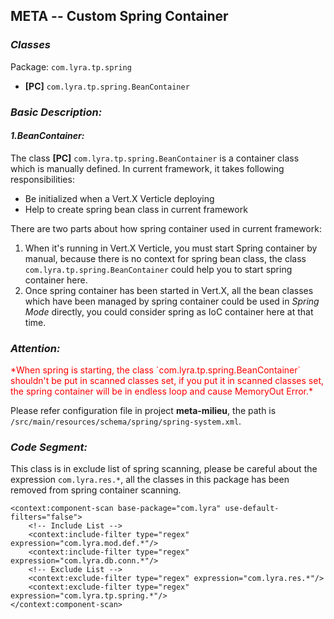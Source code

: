 ## META -- Custom Spring Container

### __*Classes*__
Package: `com.lyra.tp.spring`

- __[PC]__ `com.lyra.tp.spring.BeanContainer`

### __*Basic Description:*__

#### __*1.BeanContainer:*__
The class __[PC]__ `com.lyra.tp.spring.BeanContainer` is a container class which is manually defined. In current framework, it takes following responsibilities: 

* Be initialized when a Vert.X Verticle deploying
* Help to create spring bean class in current framework

There are two parts about how spring container used in current framework:

1. When it's running in Vert.X Verticle, you must start Spring container by manual, because there is no context for spring bean class, the class `com.lyra.tp.spring.BeanContainer` could help you to start spring container here. 
2. Once spring container has been started in Vert.X, all the bean classes which have been managed by spring container could be used in *Spring Mode* directly, you could consider spring as IoC container here at that time.

### __*Attention:*__

<font style="color:red">
*When spring is starting, the class `com.lyra.tp.spring.BeanContainer` shouldn't be put in scanned classes set, if you put it in scanned classes set, the spring container will be in endless loop and cause MemoryOut Error.*
</font>

Please refer configuration file in project **meta-milieu**, the path is `/src/main/resources/schema/spring/spring-system.xml`. 

### __*Code Segment:*__

This class is in exclude list of spring scanning, please be careful about the expression `com.lyra.res.*`, all the classes in this package has been removed from spring container scanning.

	<context:component-scan base-package="com.lyra" use-default-filters="false">
		<!-- Include List -->
		<context:include-filter type="regex" expression="com.lyra.mod.def.*"/>
		<context:include-filter type="regex" expression="com.lyra.db.conn.*"/>
		<!-- Exclude List -->
		<context:exclude-filter type="regex" expression="com.lyra.res.*"/>
		<context:exclude-filter type="regex" expression="com.lyra.tp.spring.*"/>
	</context:component-scan>
